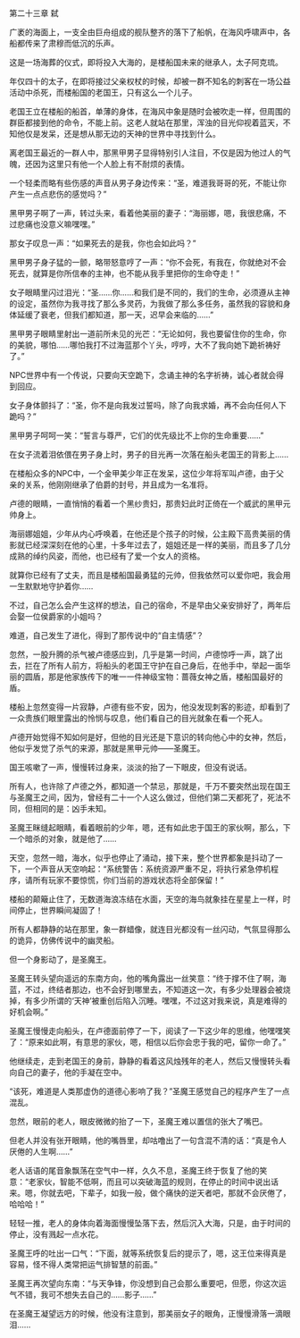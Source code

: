 第二十三章 弑


广袤的海面上，一支全由巨舟组成的舰队整齐的落下了船帆，在海风呼啸声中，各船都传来了肃穆而低沉的乐声。

这是一场海葬的仪式，即将投入大海的，是楼船国未来的继承人，太子阿克琉。

年仅四十的太子，在即将接过父亲权杖的时候，却被一群不知名的刺客在一场公益活动中杀死，而楼船国的老国王，只有这么一个儿子。

老国王立在楼船的船首，单薄的身体，在海风中象是随时会被吹走一样，但周围的群臣都接到他的命令，不能上前。这老人就站在那里，浑浊的目光仰视着蓝天，不知他仅是发呆，还是想从那无边的天神的世界中寻找到什么。

离老国王最近的一群人中，那黑甲男子显得特别引人注目，不仅是因为他过人的气魄，还因为这里只有他一个人脸上有不耐烦的表情。

一个轻柔而略有些伤感的声音从男子身边传来：“圣，难道我哥哥的死，不能让你产生一点点悲伤的感觉吗？”

黑甲男子啊了一声，转过头来，看着他美丽的妻子：“海丽娜，嗯，我很悲痛，不过悲痛也没意义嘛嘿嘿。”

那女子叹息一声：“如果死去的是我，你也会如此吗？”

黑甲男子身子猛的一颤，略带怒意哼了一声：“你不会死，有我在，你就绝对不会死去，就算是你所信奉的主神，也不能从我手里把你的生命夺走！”

女子眼睛里闪过泪光：“圣……你……和我们是不同的，我们的生命，必须遵从主神的设定，虽然你为我寻找了那么多灵药，为我做了那么多任务，虽然我的容貌和身体延缓了衰老，但我们都知道，那一天，迟早会来临的……”

黑甲男子眼睛里射出一道前所未见的光芒：“无论如何，我也要留住你的生命，你的美貌，哪怕……哪怕我打不过海蓝那个丫头，哼哼，大不了我向她下跪祈祷好了。”

NPC世界中有一个传说，只要向天空跪下，念诵主神的名字祈祷，诚心者就会得到回应。

女子身体颤抖了：“圣，你不是向我发过誓吗，除了向我求婚，再不会向任何人下跪吗？”

黑甲男子呵呵一笑：“誓言与尊严，它们的优先级比不上你的生命重要……”

在女子流着泪依偎在男子身上时，男子的目光再一次落在船头老国王的背影上……

在楼船众多的NPC中，一个金甲美少年正在发呆，这位少年将军叫卢德，由于父亲的关系，他刚刚继承了伯爵的封号，并且成为一名准将。

卢德的眼睛，一直悄悄的看着一个黑纱贵妇，那贵妇此时正倚在一个威武的黑甲元帅身上。

海丽娜姐姐，少年从内心呼唤着，在他还是个孩子的时候，公主殿下高贵美丽的倩影就已经深深刻在他的心里，十多年过去了，姐姐还是一样的美丽，而且多了几分成熟的绰约风姿，而他，也已经有了爱一个女人的资格。

就算你已经有了丈夫，而且是楼船国最勇猛的元帅，但我依然可以爱你吧，我会用一生默默地守护着你……

不过，自己怎么会产生这样的想法，自己的宿命，不是早由父亲安排好了，两年后会娶一位侯爵家的小姐吗？

难道，自己发生了进化，得到了那传说中的“自主情感”？

忽然，一股升腾的杀气被卢德感应到，几乎是第一时间，卢德惊呼一声，跳了出去，拦在了所有人前方，将船头的老国王守护在自己身后，在他手中，举起一面华丽的圆盾，那是他家族传下的唯一一件神级宝物：蔷薇女神之盾，楼船国最好的盾。

楼船上忽然变得一片寂静，卢德有些不安，因为，他没发现刺客的影迹，却看到了一众贵族们眼里露出的怜悯与叹息，他们看自己的目光就象在看一个死人。

卢德开始觉得不知如何是好，但他的目光还是下意识的转向他心中的女神，然后，他似乎发觉了杀气的来源，那就是黑甲元帅——圣魔王。

国王咳嗽了一声，慢慢转过身来，淡淡的抬了一下眼皮，但没有说话。

所有人，也许除了卢德之外，都知道一个禁忌，那就是，千万不要突然出现在国王与圣魔王之间，因为，曾经有二十一个人这么做过，但他们第二天都死了，死法不同，但相同的是：凶手未知。

圣魔王眯缝起眼睛，看着眼前的少年，嗯，还有如此忠于国王的家伙啊，那么，下一个暗杀的对象，就是他了……

天空，忽然一暗，海水，似乎也停止了涌动，接下来，整个世界都象是抖动了一下，一个声音从天空响起：“系统警告：系统资源严重不足，将执行紧急停机程序，请所有玩家不要惊慌，你们当前的游戏状态将全部保留！”

楼船的颠簸止住了，无数道海浪冻结在水面，天空的海鸟就象挂在星星上一样，时间停止，世界瞬间凝固了！

所有人都静静的站在那里，象一群蜡像，就连目光都没有一丝闪动，气氛显得那么的诡异，仿佛传说中的幽灵船。

但一个身影动了，是圣魔王。

圣魔王转头望向遥远的东南方向，他的嘴角露出一丝笑意：“终于撑不住了啊，海蓝，不过，终结者那边，也不会好到哪里去，不知道这一次，有多少处理器会被烧掉，有多少所谓的‘天神’被重创后陷入沉睡。嘿嘿，不过这对我来说，真是难得的好机会啊。”

圣魔王慢慢走向船头，在卢德面前停了一下，阅读了一下这少年的思维，他嘿嘿笑了：“原来如此啊，有意思的家伙，嗯，相信以后你会忠于我的吧，留你一命了。”

他继续走，走到老国王的身前，静静的看着这风烛残年的老人，然后又慢慢转头看向自己的妻子，他的手凝在空中。

“该死，难道是人类那虚伪的道德心影响了我？”圣魔王感觉自己的程序产生了一点混乱。

忽然，眼前的老人，眼皮微微的抬了一下，圣魔王难以置信的张大了嘴巴。

但老人并没有张开眼睛，他的嘴唇里，却咕噜出了一句含混不清的话：“真是令人厌倦的人生啊……”

老人话语的尾音象飘荡在空气中一样，久久不息，圣魔王终于恢复了他的笑意：“老家伙，智能不低啊，而且可以突破海蓝的规则，在停止的时间中说出话来。嗯，你就去吧，下辈子，如我一般，做个痛快的逆天者吧，那就不会厌倦了，哈哈哈！”

轻轻一推，老人的身体向着海面慢慢坠落下去，然后沉入大海，只是，由于时间的停止，没有溅起一点水花。

圣魔王呼的吐出一口气：“下面，就等系统恢复后的提示了，嗯，这王位来得真是容易，怪不得人类常把运气排智慧的前面。”

圣魔王再次望向东南：“与天争锋，你没想到自己会那么重要吧，但愿，你这次运气不错，我可不想失去自己的……影子……”

在圣魔王凝望远方的时候，他没有注意到，那美丽女子的眼角，正慢慢滑落一滴眼泪……





